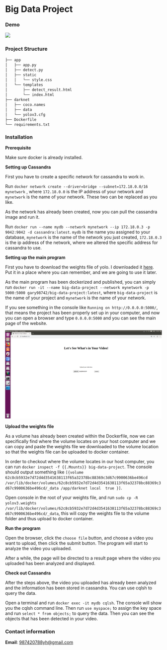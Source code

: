 # Big Data Project

### Demo

![](./result.gif)

### Project Structure

```
├── app
│   ├── app.py
│   ├── detect.py
│   ├── static
│   │   └── style.css
│   └── templates
│       ├── detect_result.html
│       └── index.html
├── darknet
│   ├── coco.names
│   ├── data
│   └── yolov3.cfg
├── Dockerfile
└── requirements.txt
```



### Installation

**Prerequisite**

Make sure docker is already installed.

**Setting up Cassandra**

First you have to create a specific network for cassandra to work in.

Run `docker network create --driver=bridge --subnet=172.18.0.0/16 mynetwork` , where `172.18.0.0` is the IP address of your network and `mynetwork` is the name of your network. These two can be replaced as you like.

As the network has already been created, now you can pull the cassandra image and run it.

Run `docker run --name mydb --network mynetwork --ip 172.18.0.3 -p 9042:9042 -d cassandra:latest`. `mydb` is the name you assigned to your database, `mynetwork` is the name of the network you just created, `172.18.0.3` is the ip address of the network, where we altered the specific address for cassandra to use.

**Setting up the main program**

First you have to download the weights file of yolo. I downloaded it [here](https://pjreddie.com/media/files/yolov3.weights). Put it in a place where you can remember, and we are going to use it later.

As the main program has been dockerized and published, you can simply run `docker run -it --name big-data-project --network mynetwork -p 5000:5000 gary98742/big-data-project:latest`, where `big-data-project` is the name of your project and `mynetwork` is the name of your network.

If you see something in the console like `Running on http://0.0.0.0:5000/`, that means the project has been properly set up in your computer, and now you can open a browser and type `0.0.0.0:5000` and you can see the main page of the website.

![](./main_page.png)



**Upload the weights file**

As a volume has already been created within the Dockerfile, now we can specifically find where the volume locates on your host computer and we can copy and paste the weights file we downloaded to the volume location so that the weights file can be uploaded to docker container. 

In order to checkout where the volume locates in our host computer, you can run `docker inspect -f {{.Mounts}} big-data-project`. The console should output something like `[{volume 62c8cb5932e7d72d4d3541638113f65a32378bc88369c3d67c9900636be496cd /var/lib/docker/volumes/62c8cb5932e7d72d4d3541638113f65a32378bc88369c3d67c9900636be496cd/_data /app/darknet local  true }]`. 

Open console in the root of your weights file, and run `sudo cp -R yolov3.weights /var/lib/docker/volumes/62c8cb5932e7d72d4d3541638113f65a32378bc88369c3d67c9900636be496cd/_data`, this will copy the weights file to the volume folder and thus upload to docker container.

**Run the program**

Open the browser, click the `choose file` button, and choose a video you want to upload, then click the submit button. The program will start to analyze the video you uploaded.

After a while, the page will be directed to a result page where the video you uploaded has been analyzed and displayed.

**Check out Cassandra**

After the steps above, the video you uploaded has already been analyzed and the information has been stored in cassandra. You can use cqlsh to query the data.

Open a terminal and run `docker exec -it mydb cqlsh`. The console will show you the cqlsh command line. Then run `use myspace;` to assign the key space and run `select * from objects;` to query the data. Then you can see the objects that has been detected in your video.



### Contact information

**Email**: 987420788yh@gmail.com

